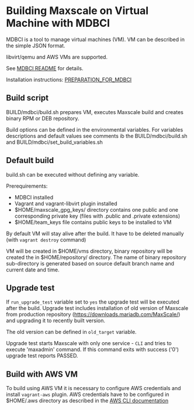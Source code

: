 # Building Maxscale on Virtual Machine with MDBCI

MDBCI is a tool to manage virtual machines (VM). VM can be described in
the simple JSON format.

libvirt/qemu and AWS VMs are supported.

See [MDBCI README](https://github.com/mariadb-corporation/mdbci#mariadb-continuous-integration-infrastructure-mdbci) for details.

Installation instructions: [PREPARATION_FOR_MDBCI](https://github.com/mariadb-corporation/mdbci/blob/integration/PREPARATION_FOR_MDBCI.md)

## Build script

BUILD/mdbci/build.sh prepares VM, executes Maxscale build and creates binary RPM or DEB repository.

Build options can be defined in the environmental variables. For variables descriptions and default values see 
comments ib the BUILD/mdbci/build.sh and BUILD/mdbci/set_build_variables.sh

## Default build

build.sh can be executed without defining any variable.

Prerequirements:
* MDBCI installed
* Vagrant and vagrant-libvirt plugin installed
* $HOME/maxscale_gpg_keys/ directory contains one public and one corresponding private key (files with .public and .private extensions)
* $HOME/team_keys file contains public keys to be installed to VM

By default VM will stay alive after the build. It have to be deleted manually (with `vagrant destroy` command)

VM will be created in $HOME/vms directory, binary repository will be created the in $HOME/repository/ directory.
The name of binary repository sub-directory is generated based on source default branch name and current date and time.

## Upgrade test

If `run_upgrade_test` variable set to `yes` the upgrade test will be executed after the build.
Upgrade test includes installation of old version of Maxscale from production repository 
(https://downloads.mariadb.com/MaxScale/) and upgrading it to recently built version.

The old version can be defined in `old_target` variable.

Upgrade test starts Maxscale with only one service - `CLI` and tries to execute 'maxadmin' command.
If this command exits with success ('0') upgrade test reports PASSED.

## Build with AWS VM

To build using AWS VM it is necessary to configure AWS credentials and install `vagrant-aws` plugin.
AWS credentials have to be configured in $HOME/.aws directory as described in the 
[AWS CLI documentation](https://docs.aws.amazon.com/cli/latest/userguide/cli-chap-welcome.html)


